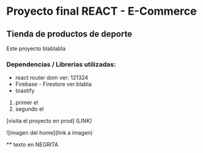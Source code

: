 # Proyecto final REACT - E-Commerce

## Tienda de productos de deporte

Este proyecto blablabla 

### Dependencias / Librerias utilizadas:

* react router dom ver: 121324
* Firebase - Firestore ver:blabla
* toastify



1. primer el
2. segundo el

[visita el proyecto en prod] (LINK)

![imagen del home](link a imagen)


** texto en NEGRITA


